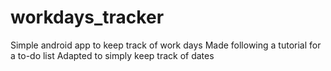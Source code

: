 # workdays_tracker
Simple android app to keep track of work days
Made following a tutorial for a to-do list
Adapted to simply keep track of dates
